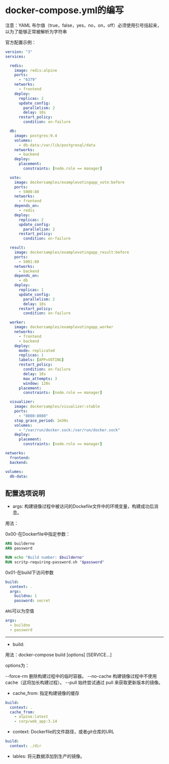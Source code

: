 # docker-compose.yml的编写

注意：YAML 布尔值（true，false，yes，no，on，off）必须使用引号括起来，以为了能够正常被解析为字符串

官方配置示例：

```yml
version: "3"
services:

  redis:
    image: redis:alpine
    ports:
      - "6379"
    networks:
      - frontend
    deploy:
      replicas: 2
      update_config:
        parallelism: 2
        delay: 10s
      restart_policy:
        condition: on-failure

  db:
    image: postgres:9.4
    volumes:
      - db-data:/var/lib/postgresql/data
    networks:
      - backend
    deploy:
      placement:
        constraints: [node.role == manager]

  vote:
    image: dockersamples/examplevotingapp_vote:before
    ports:
      - 5000:80
    networks:
      - frontend
    depends_on:
      - redis
    deploy:
      replicas: 2
      update_config:
        parallelism: 2
      restart_policy:
        condition: on-failure

  result:
    image: dockersamples/examplevotingapp_result:before
    ports:
      - 5001:80
    networks:
      - backend
    depends_on:
      - db
    deploy:
      replicas: 1
      update_config:
        parallelism: 2
        delay: 10s
      restart_policy:
        condition: on-failure

  worker:
    image: dockersamples/examplevotingapp_worker
    networks:
      - frontend
      - backend
    deploy:
      mode: replicated
      replicas: 1
      labels: [APP=VOTING]
      restart_policy:
        condition: on-failure
        delay: 10s
        max_attempts: 3
        window: 120s
      placement:
        constraints: [node.role == manager]

  visualizer:
    image: dockersamples/visualizer:stable
    ports:
      - "8080:8080"
    stop_grace_period: 1m30s
    volumes:
      - "/var/run/docker.sock:/var/run/docker.sock"
    deploy:
      placement:
        constraints: [node.role == manager]

networks:
  frontend:
  backend:

volumes:
  db-data:
```

## 配置选项说明

- args: 构建镜像过程中被访问的Dockefile文件中的环境变量，构建成功后消息。

用法：

0x00-在Dockerfile中指定参数：

```Dockerfile
ARG builderno
ARG password

RUN echo "Build number: $builderno"
RUN scritp-requiring-password.sh "$password"
```

0x01-在build下访问参数

```yml
build:
  context: .
  args:
    buildno: 1
    password: secret
```

`ARG`可以为空值

```yml
args:
  - buildno
  - password
```

-----------------------

- build:

用法：docker-compose build [options] [SERVICE...]

options为：

--force-rm 删除构建过程中的临时容器。
--no-cache 构建镜像过程中不使用 cache（这将加长构建过程）。
--pull 始终尝试通过 pull 来获取更新版本的镜像。

- cache_from: 指定构建镜像的缓存

```yml
build:
  context: .
  cache_from:
    - alpine:latest
    - corp/web_app:3.14
```

- context: Dockerfile的文件路径，或者git仓库的URL

```yml
build:
  context: ./dir
```

- lables: 将元数据添加到生产的镜像。
